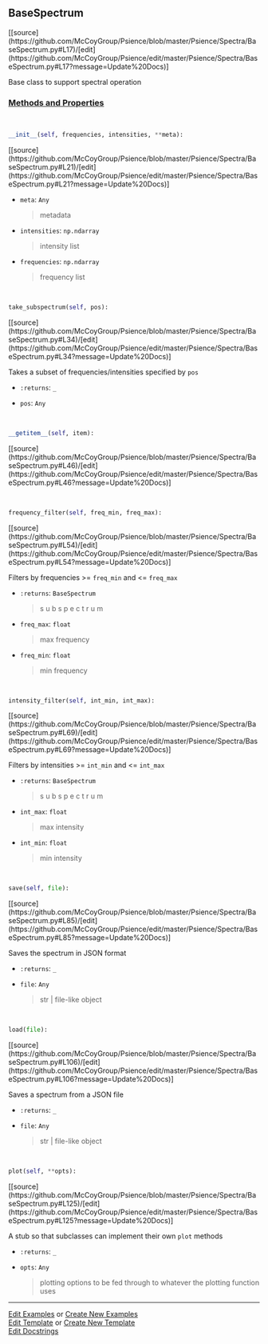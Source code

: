## <a id="Psience.Spectra.BaseSpectrum.BaseSpectrum">BaseSpectrum</a> 
<div class="docs-source-link" markdown="1">
[[source](https://github.com/McCoyGroup/Psience/blob/master/Psience/Spectra/BaseSpectrum.py#L17)/[edit](https://github.com/McCoyGroup/Psience/edit/master/Psience/Spectra/BaseSpectrum.py#L17?message=Update%20Docs)]
</div>

Base class to support spectral operation



<div class="collapsible-section">
 <div class="collapsible-section collapsible-section-header" markdown="1">
 
### <a class="collapse-link" data-toggle="collapse" href="#methods">Methods and Properties</a> <a class="float-right" data-toggle="collapse" href="#methods"><i class="fa fa-chevron-down"></i></a>

 </div>
 <div class="collapsible-section collapsible-section-body collapse" id="methods" markdown="1">

<a id="Psience.Spectra.BaseSpectrum.BaseSpectrum.__init__" class="docs-object-method">&nbsp;</a> 
```python
__init__(self, frequencies, intensities, **meta): 
```
<div class="docs-source-link" markdown="1">
[[source](https://github.com/McCoyGroup/Psience/blob/master/Psience/Spectra/BaseSpectrum.py#L21)/[edit](https://github.com/McCoyGroup/Psience/edit/master/Psience/Spectra/BaseSpectrum.py#L21?message=Update%20Docs)]
</div>


- `meta`: `Any`
    >metadata
- `intensities`: `np.ndarray`
    >intensity list
- `frequencies`: `np.ndarray`
    >frequency list

<a id="Psience.Spectra.BaseSpectrum.BaseSpectrum.take_subspectrum" class="docs-object-method">&nbsp;</a> 
```python
take_subspectrum(self, pos): 
```
<div class="docs-source-link" markdown="1">
[[source](https://github.com/McCoyGroup/Psience/blob/master/Psience/Spectra/BaseSpectrum.py#L34)/[edit](https://github.com/McCoyGroup/Psience/edit/master/Psience/Spectra/BaseSpectrum.py#L34?message=Update%20Docs)]
</div>

Takes a subset of frequencies/intensities specified by `pos`
- `:returns`: `_`
    >
- `pos`: `Any`
    >

<a id="Psience.Spectra.BaseSpectrum.BaseSpectrum.__getitem__" class="docs-object-method">&nbsp;</a> 
```python
__getitem__(self, item): 
```
<div class="docs-source-link" markdown="1">
[[source](https://github.com/McCoyGroup/Psience/blob/master/Psience/Spectra/BaseSpectrum.py#L46)/[edit](https://github.com/McCoyGroup/Psience/edit/master/Psience/Spectra/BaseSpectrum.py#L46?message=Update%20Docs)]
</div>

<a id="Psience.Spectra.BaseSpectrum.BaseSpectrum.frequency_filter" class="docs-object-method">&nbsp;</a> 
```python
frequency_filter(self, freq_min, freq_max): 
```
<div class="docs-source-link" markdown="1">
[[source](https://github.com/McCoyGroup/Psience/blob/master/Psience/Spectra/BaseSpectrum.py#L54)/[edit](https://github.com/McCoyGroup/Psience/edit/master/Psience/Spectra/BaseSpectrum.py#L54?message=Update%20Docs)]
</div>

Filters by frequencies >= `freq_min` and <= `freq_max`
- `:returns`: `BaseSpectrum`
    >s
u
b
s
p
e
c
t
r
u
m
- `freq_max`: `float`
    >max frequency
- `freq_min`: `float`
    >min frequency

<a id="Psience.Spectra.BaseSpectrum.BaseSpectrum.intensity_filter" class="docs-object-method">&nbsp;</a> 
```python
intensity_filter(self, int_min, int_max): 
```
<div class="docs-source-link" markdown="1">
[[source](https://github.com/McCoyGroup/Psience/blob/master/Psience/Spectra/BaseSpectrum.py#L69)/[edit](https://github.com/McCoyGroup/Psience/edit/master/Psience/Spectra/BaseSpectrum.py#L69?message=Update%20Docs)]
</div>

Filters by intensities >= `int_min` and <= `int_max`
- `:returns`: `BaseSpectrum`
    >s
u
b
s
p
e
c
t
r
u
m
- `int_max`: `float`
    >max intensity
- `int_min`: `float`
    >min intensity

<a id="Psience.Spectra.BaseSpectrum.BaseSpectrum.save" class="docs-object-method">&nbsp;</a> 
```python
save(self, file): 
```
<div class="docs-source-link" markdown="1">
[[source](https://github.com/McCoyGroup/Psience/blob/master/Psience/Spectra/BaseSpectrum.py#L85)/[edit](https://github.com/McCoyGroup/Psience/edit/master/Psience/Spectra/BaseSpectrum.py#L85?message=Update%20Docs)]
</div>

Saves the spectrum in JSON format
- `:returns`: `_`
    >
- `file`: `Any`
    >str | file-like object

<a id="Psience.Spectra.BaseSpectrum.BaseSpectrum.load" class="docs-object-method">&nbsp;</a> 
```python
load(file): 
```
<div class="docs-source-link" markdown="1">
[[source](https://github.com/McCoyGroup/Psience/blob/master/Psience/Spectra/BaseSpectrum.py#L106)/[edit](https://github.com/McCoyGroup/Psience/edit/master/Psience/Spectra/BaseSpectrum.py#L106?message=Update%20Docs)]
</div>

Saves a spectrum from a JSON file
- `:returns`: `_`
    >
- `file`: `Any`
    >str | file-like object

<a id="Psience.Spectra.BaseSpectrum.BaseSpectrum.plot" class="docs-object-method">&nbsp;</a> 
```python
plot(self, **opts): 
```
<div class="docs-source-link" markdown="1">
[[source](https://github.com/McCoyGroup/Psience/blob/master/Psience/Spectra/BaseSpectrum.py#L125)/[edit](https://github.com/McCoyGroup/Psience/edit/master/Psience/Spectra/BaseSpectrum.py#L125?message=Update%20Docs)]
</div>

A stub so that subclasses can implement their own `plot` methods
- `:returns`: `_`
    >
- `opts`: `Any`
    >plotting options to be fed through to whatever the plotting function uses

 </div>
</div>




___

[Edit Examples](https://github.com/McCoyGroup/Psience/edit/gh-pages/ci/examples/Psience/Spectra/BaseSpectrum/BaseSpectrum.md) or 
[Create New Examples](https://github.com/McCoyGroup/Psience/new/gh-pages/?filename=ci/examples/Psience/Spectra/BaseSpectrum/BaseSpectrum.md) <br/>
[Edit Template](https://github.com/McCoyGroup/Psience/edit/gh-pages/ci/docs/Psience/Spectra/BaseSpectrum/BaseSpectrum.md) or 
[Create New Template](https://github.com/McCoyGroup/Psience/new/gh-pages/?filename=ci/docs/templates/Psience/Spectra/BaseSpectrum/BaseSpectrum.md) <br/>
[Edit Docstrings](https://github.com/McCoyGroup/Psience/edit/master/Psience/Spectra/BaseSpectrum.py#L17?message=Update%20Docs)